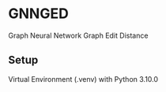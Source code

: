 # GNNGED
Graph Neural Network Graph Edit Distance

## Setup
Virtual Environment (.venv) with Python 3.10.0